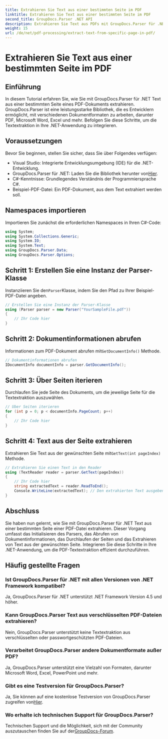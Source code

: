 ```yaml
---
title: Extrahieren Sie Text aus einer bestimmten Seite im PDF
linktitle: Extrahieren Sie Text aus einer bestimmten Seite im PDF
second_title: GroupDocs.Parser .NET API
description: Extrahieren Sie Text aus PDFs mit GroupDocs.Parser für .NET. Rufen Sie mit dieser leistungsstarken Bibliothek mühelos bestimmte Seiteninhalte ab.
weight: 15
url: /de/net/pdf-processing/extract-text-from-specific-page-in-pdf/
---
```


# Extrahieren Sie Text aus einer bestimmten Seite im PDF

## Einführung
In diesem Tutorial erfahren Sie, wie Sie mit GroupDocs.Parser für .NET Text aus einer bestimmten Seite eines PDF-Dokuments extrahieren. GroupDocs.Parser ist eine leistungsstarke Bibliothek, die es Entwicklern ermöglicht, mit verschiedenen Dokumentformaten zu arbeiten, darunter PDF, Microsoft Word, Excel und mehr. Befolgen Sie diese Schritte, um die Textextraktion in Ihre .NET-Anwendung zu integrieren.
## Voraussetzungen
Bevor Sie beginnen, stellen Sie sicher, dass Sie über Folgendes verfügen:
- Visual Studio: Integrierte Entwicklungsumgebung (IDE) für die .NET-Entwicklung.
-  GroupDocs.Parser für .NET: Laden Sie die Bibliothek herunter von[Hier](https://releases.groupdocs.com/parser/net/).
- C#-Kenntnisse: Grundlegendes Verständnis der Programmiersprache C#.
- Beispiel-PDF-Datei: Ein PDF-Dokument, aus dem Text extrahiert werden soll.

## Namespaces importieren
Importieren Sie zunächst die erforderlichen Namespaces in Ihren C#-Code:
```csharp
using System;
using System.Collections.Generic;
using System.IO;
using System.Text;
using GroupDocs.Parser.Data;
using GroupDocs.Parser.Options;
```
## Schritt 1: Erstellen Sie eine Instanz der Parser-Klasse
 Instanziieren Sie den`Parser`Klasse, indem Sie den Pfad zu Ihrer Beispiel-PDF-Datei angeben.
```csharp
// Erstellen Sie eine Instanz der Parser-Klasse
using (Parser parser = new Parser("YourSampleFile.pdf"))
{
    // Ihr Code hier
}
```
## Schritt 2: Dokumentinformationen abrufen
 Informationen zum PDF-Dokument abrufen mit`GetDocumentInfo()` Methode.
```csharp
// Dokumentinformationen abrufen
IDocumentInfo documentInfo = parser.GetDocumentInfo();
```
## Schritt 3: Über Seiten iterieren
Durchlaufen Sie jede Seite des Dokuments, um die jeweilige Seite für die Textextraktion auszuwählen.
```csharp
// Über Seiten iterieren
for (int p = 0; p < documentInfo.PageCount; p++)
{
    // Ihr Code hier
}
```
## Schritt 4: Text aus der Seite extrahieren
 Extrahieren Sie Text aus der gewünschten Seite mit`GetText(int pageIndex)` Methode.
```csharp
// Extrahieren Sie einen Text in den Reader
using (TextReader reader = parser.GetText(pageIndex))
{
    // Ihr Code hier
    string extractedText = reader.ReadToEnd();
    Console.WriteLine(extractedText); // Den extrahierten Text ausgeben
}
```

## Abschluss
Sie haben nun gelernt, wie Sie mit GroupDocs.Parser für .NET Text aus einer bestimmten Seite einer PDF-Datei extrahieren. Dieser Vorgang umfasst das Initialisieren des Parsers, das Abrufen von Dokumentinformationen, das Durchlaufen der Seiten und das Extrahieren von Text aus der gewünschten Seite. Integrieren Sie diese Schritte in Ihre .NET-Anwendung, um die PDF-Textextraktion effizient durchzuführen.

## Häufig gestellte Fragen
### Ist GroupDocs.Parser für .NET mit allen Versionen von .NET Framework kompatibel?
Ja, GroupDocs.Parser für .NET unterstützt .NET Framework Version 4.5 und höher.
### Kann GroupDocs.Parser Text aus verschlüsselten PDF-Dateien extrahieren?
Nein, GroupDocs.Parser unterstützt keine Textextraktion aus verschlüsselten oder passwortgeschützten PDF-Dateien.
### Verarbeitet GroupDocs.Parser andere Dokumentformate außer PDF?
Ja, GroupDocs.Parser unterstützt eine Vielzahl von Formaten, darunter Microsoft Word, Excel, PowerPoint und mehr.
### Gibt es eine Testversion für GroupDocs.Parser?
 Ja, Sie können auf eine kostenlose Testversion von GroupDocs.Parser zugreifen von[Hier](https://releases.groupdocs.com/).
### Wo erhalte ich technischen Support für GroupDocs.Parser?
 Technischen Support und die Möglichkeit, sich mit der Community auszutauschen finden Sie auf der[GroupDocs-Forum](https://forum.groupdocs.com/c/parser/17).